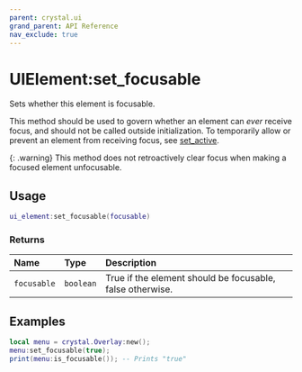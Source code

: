```yaml
---
parent: crystal.ui
grand_parent: API Reference
nav_exclude: true
---
```


# UIElement:set_focusable

Sets whether this element is focusable.

This method should be used to govern whether an element can _ever_ receive focus, and should not be called outside initialization. To temporarily allow or prevent an element from receiving focus, see [set_active](ui_element_set_active).

{: .warning}
This method does not retroactively clear focus when making a focused element unfocusable.

## Usage

```lua
ui_element:set_focusable(focusable)
```

### Returns

| Name        | Type      | Description                                               |
| :---------- | :-------- | :-------------------------------------------------------- |
| `focusable` | `boolean` | True if the element should be focusable, false otherwise. |

## Examples

```lua
local menu = crystal.Overlay:new();
menu:set_focusable(true);
print(menu:is_focusable()); -- Prints "true"
```
